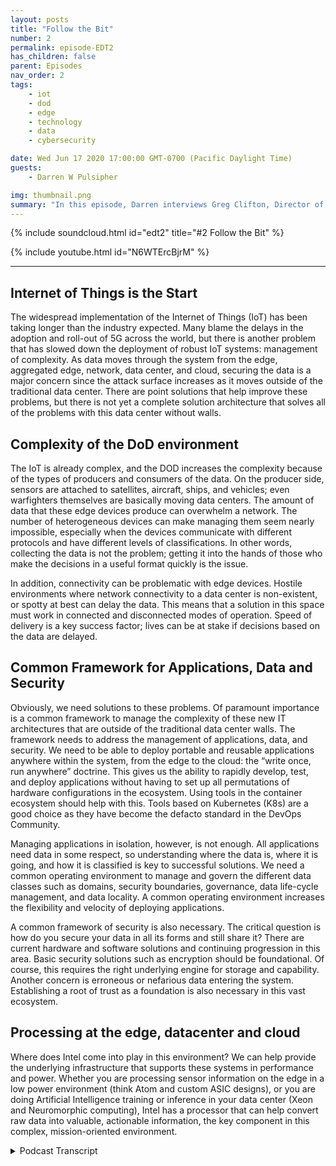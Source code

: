 ```yaml
---
layout: posts
title: "Follow the Bit"
number: 2
permalink: episode-EDT2
has_children: false
parent: Episodes
nav_order: 2
tags:
    - iot
    - dod
    - edge
    - technology
    - data
    - cybersecurity

date: Wed Jun 17 2020 17:00:00 GMT-0700 (Pacific Daylight Time)
guests:
    - Darren W Pulsipher

img: thumbnail.png
summary: "In this episode, Darren interviews Greg Clifton, Director of Department of Defense (DOD) and Intelligence for Intel Corp. They discuss the challenges of data management in a complex system that spans multiple clouds, enterprise data centers, regional data centers, and tactical edge. Listen to Darren and Greg follow a bit of data from its collection and journey through this ecosystem to the production of actionable information for analysts and warfighters. Listen to Darren and Greg discuss some of the obstacles in this large, circular environment and solutions to help get actionable information to analysts and back to warfighters."
---
```


{% include soundcloud.html id="edt2" title="#2 Follow the Bit" %}

{% include youtube.html id="N6WTErcBjrM" %}

---


## Internet of Things is the Start

The widespread implementation of the Internet of Things (IoT) has been taking longer than the industry expected. Many blame the delays in the adoption and roll-out of 5G across the world, but there is another problem that has slowed down the deployment of robust IoT systems: management of complexity. As data moves through the system from the edge, aggregated edge, network, data center, and cloud, securing the data is a major concern since the attack surface increases as it moves outside of the traditional data center. There are point solutions that help improve these problems, but there is not yet a complete solution architecture that solves all of the problems with this data center without walls.

## Complexity of the DoD environment

The IoT is already complex, and the DOD increases the complexity because of the types of producers and consumers of the data. On the producer side, sensors are attached to satellites, aircraft, ships, and vehicles; even warfighters themselves are basically moving data centers. The amount of data that these edge devices produce can overwhelm a network. The number of heterogeneous devices can make managing them seem nearly impossible, especially when the devices communicate with different protocols and have different levels of classifications. In other words, collecting the data is not the problem; getting it into the hands of those who make the decisions in a useful format quickly is the issue.

In addition, connectivity can be problematic with edge devices. Hostile environments where network connectivity to a data center is non-existent, or spotty at best can delay the data. This means that a solution in this space must work in connected and disconnected modes of operation. Speed of delivery is a key success factor; lives can be at stake if decisions based on the data are delayed.

## Common Framework for Applications, Data and Security

Obviously, we need solutions to these problems. Of paramount importance is a common framework to manage the complexity of these new IT architectures that are outside of the traditional data center walls. The framework needs to address the management of applications, data, and security. We need to be able to deploy portable and reusable applications anywhere within the system, from the edge to the cloud: the “write once, run anywhere” doctrine. This gives us the ability to rapidly develop, test, and deploy applications without having to set up all permutations of hardware configurations in the ecosystem. Using tools in the container ecosystem should help with this. Tools based on Kubernetes (K8s) are a good choice as they have become the defacto standard in the DevOps Community.   

Managing applications in isolation, however, is not enough. All applications need data in some respect, so understanding where the data is, where it is going, and how it is classified is key to successful solutions. We need a common operating environment to manage and govern the different data classes such as domains, security boundaries, governance, data life-cycle management, and data locality. A common operating environment increases the flexibility and velocity of deploying applications.

A common framework of security is also necessary. The critical question is how do you secure your data in all its forms and still share it? There are current hardware and software solutions and continuing progression in this area. Basic security solutions such as encryption should be foundational. Of course, this requires the right underlying engine for storage and capability. Another concern is erroneous or nefarious data entering the system. Establishing a root of trust as a foundation is also necessary in this vast ecosystem.

## Processing at the edge, datacenter and cloud

Where does Intel come into play in this environment? We can help provide the underlying infrastructure that supports these systems in performance and power. Whether you are processing sensor information on the edge in a low power environment (think Atom and custom ASIC designs), or you are doing Artificial Intelligence training or inference in your data center (Xeon and Neuromorphic computing),  Intel has a processor that can help convert raw data into valuable, actionable information, the key component in this complex, mission-oriented environment.


<details>
<summary> Podcast Transcript </summary>

<p></p>

</details>
